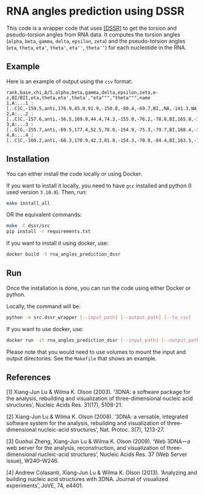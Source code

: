 # RNA angles prediction using DSSR


This code is a wrapper code that uses [[DSSR]](#1-4) to get the torsion and pseudo-torsion angles from RNA data.
It computes the torsion angles (`alpha`, `beta`, `gamma`, `delta`, `epsilon`, `zeta`) and the pseudo-torsion angles (`eta`, `theta`, `eta'`, `theta'`, `eta''`, `theta''`) for each nucleotide in the RNA.


## Example 

Here is an example of output using the `csv` format: 
```csv
rank,base,chi,A/S,alpha,beta,gamma,delta,epsilon,zeta,e-z,BI/BII,eta,theta,eta',theta',"eta""","theta""",name
1,A:...1_:[..C]C,-159.5,anti,176.9,45.0,91.9,-150.0,-80.4,-69.7,BI,,NA,-141.3,NA,-141.9,NA,-116.7,rp01
2,A:...2_:[..C]C,-157.6,anti,-56.5,169.0,44.4,74.3,-155.0,-76.2,-78.8,BI,165.0,-154.5,176.5,-150.3,-143.4,-128.8,rp01
3,A:...3_:[..G]G,-155.7,anti,-69.5,177.4,52.5,78.0,-154.9,-75.3,-79.7,BI,168.4,-144.3,177.4,-143.6,-151.9,-108.6,rp01
4,A:...4_:[..C]C,-160.2,anti,-60.3,170.9,42.3,81.8,-154.3,-70.0,-84.4,BI,163.5,-147.7,175.0,-147.7,-134.0,-131.2,rp01
```

## Installation

You can either install the code locally or using Docker. 

If you want to install it locally, you need to have `gcc` installed and python (I used version `3.10.9`). Then, run: 

```bash
make install_all
```

OR the equivalent commands: 
```bash 
make -C dssr/src
pip install -r requirements.txt
```

If you want to install it using docker, use: 
```bash
docker build -t rna_angles_prediction_dssr
```

## Run 

Once the installation is done, you can run the code using either Docker or python.

Locally, the command will be:
```bash
python -m src.dssr_wrapper [--input_path] [--output_path] [--to_csv]
```

If you want to use docker, use:
```bash 
docker run -it rna_angles_prediction_dssr [--input_path] [--output_path] [--to_csv]
```
Please note that you would need to use volumes to mount the input and output directories.
See the `Makefile` that shows an example.

## References 

<a id="1">[1]</a> 
Xiang-Jun Lu & Wilma K. Olson (2003). 
‘3DNA: a software package for the analysis, rebuilding and visualization of three-dimensional nucleic acid structures’, 
Nucleic Acids Res. 31(17), 5108-21. 



<a id="2">[2]</a> 
Xiang-Jun Lu & Wilma K. Olson (2008). 
‘3DNA: a versatile, integrated software system for the analysis, rebuilding and visualization of three-dimensional nucleic-acid structures’, 
Nat. Protoc. 3(7), 1213-27.


<a id="3">[3]</a> 
Guohui Zheng, Xiang-Jun Lu & Wilma K. Olson (2009). 
‘Web 3DNA—a web server for the analysis, reconstruction, and visualization of three-dimensional nucleic-acid structures’, 
Nucleic Acids Res. 37 (Web Server issue), W240–W246. 


<a id="4">[4]</a> 
Andrew Colasanti, Xiang-Jun Lu & Wilma K. Olson (2013). 
‘Analyzing and building nucleic acid structures with 3DNA. Journal of visualized experiments’, 
JoVE, 74, e4401.
